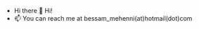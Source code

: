 - Hi there 👋 Hi!
- 📫 You can reach me at bessam_mehenni(at)hotmail(dot)com

<!---
bessammehenni/bessammehenni is a ✨ special ✨ repository because its `README.md` (this file) appears on your GitHub profile.
You can click the Preview link to take a look at your changes.
--->
